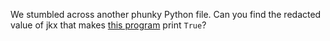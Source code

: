 We stumbled across another phunky Python file. Can you find the redacted value of jkx that makes [this program](${phunky2_py}) print `True`?